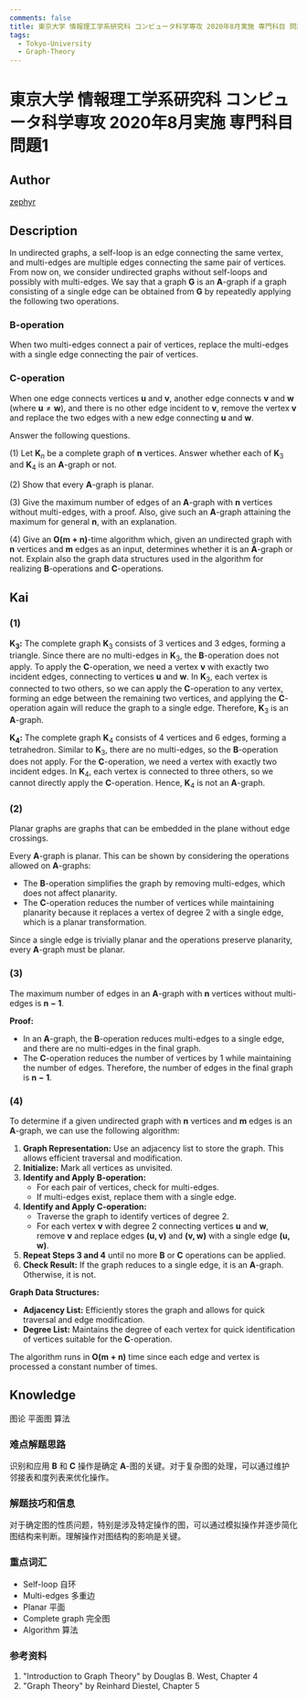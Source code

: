 ```yaml
---
comments: false
title: 東京大学 情報理工学系研究科 コンピュータ科学専攻 2020年8月実施 専門科目 問題1
tags:
  - Tokyo-University
  - Graph-Theory
---
```

# 東京大学 情報理工学系研究科 コンピュータ科学専攻 2020年8月実施 専門科目 問題1

## **Author**
[zephyr](https://inshi-notes.zephyr-zdz.space/)

## **Description**
In undirected graphs, a self-loop is an edge connecting the same vertex, and multi-edges are multiple edges connecting the same pair of vertices. From now on, we consider undirected graphs without self-loops and possibly with multi-edges. We say that a graph $\mathbf{G}$ is an $\mathbf{A}$-graph if a graph consisting of a single edge can be obtained from $\mathbf{G}$ by repeatedly applying the following two operations.

### B-operation

When two multi-edges connect a pair of vertices, replace the multi-edges with a single edge connecting the pair of vertices.

### C-operation

When one edge connects vertices $\mathbf{u}$ and $\mathbf{v}$, another edge connects $\mathbf{v}$ and $\mathbf{w}$ (where $\mathbf{u} \neq \mathbf{w}$), and there is no other edge incident to $\mathbf{v}$, remove the vertex $\mathbf{v}$ and replace the two edges with a new edge connecting $\mathbf{u}$ and $\mathbf{w}$.

Answer the following questions.

(1) Let $\mathbf{K}_n$ be a complete graph of $\mathbf{n}$ vertices. Answer whether each of $\mathbf{K}_3$ and $\mathbf{K}_4$ is an $\mathbf{A}$-graph or not.

(2) Show that every $\mathbf{A}$-graph is planar.

(3) Give the maximum number of edges of an $\mathbf{A}$-graph with $\mathbf{n}$ vertices without multi-edges, with a proof. Also, give such an $\mathbf{A}$-graph attaining the maximum for general $\mathbf{n}$, with an explanation.

(4) Give an $\mathbf{O(m + n)}$-time algorithm which, given an undirected graph with $\mathbf{n}$ vertices and $\mathbf{m}$ edges as an input, determines whether it is an $\mathbf{A}$-graph or not. Explain also the graph data structures used in the algorithm for realizing $\mathbf{B}$-operations and $\mathbf{C}$-operations.

## **Kai**
### (1)

**$\mathbf{K}_3$:**
The complete graph $\mathbf{K}_3$ consists of 3 vertices and 3 edges, forming a triangle. Since there are no multi-edges in $\mathbf{K}_3$, the $\mathbf{B}$-operation does not apply. To apply the $\mathbf{C}$-operation, we need a vertex $\mathbf{v}$ with exactly two incident edges, connecting to vertices $\mathbf{u}$ and $\mathbf{w}$. In $\mathbf{K}_3$, each vertex is connected to two others, so we can apply the $\mathbf{C}$-operation to any vertex, forming an edge between the remaining two vertices, and applying the $\mathbf{C}$-operation again will reduce the graph to a single edge. Therefore, $\mathbf{K}_3$ is an $\mathbf{A}$-graph.

**$\mathbf{K}_4$:**
The complete graph $\mathbf{K}_4$ consists of 4 vertices and 6 edges, forming a tetrahedron. Similar to $\mathbf{K}_3$, there are no multi-edges, so the $\mathbf{B}$-operation does not apply. For the $\mathbf{C}$-operation, we need a vertex with exactly two incident edges. In $\mathbf{K}_4$, each vertex is connected to three others, so we cannot directly apply the $\mathbf{C}$-operation. Hence, $\mathbf{K}_4$ is not an $\mathbf{A}$-graph.

### (2)

Planar graphs are graphs that can be embedded in the plane without edge crossings.

Every $\mathbf{A}$-graph is planar. This can be shown by considering the operations allowed on $\mathbf{A}$-graphs:

- The $\mathbf{B}$-operation simplifies the graph by removing multi-edges, which does not affect planarity.
- The $\mathbf{C}$-operation reduces the number of vertices while maintaining planarity because it replaces a vertex of degree 2 with a single edge, which is a planar transformation.

Since a single edge is trivially planar and the operations preserve planarity, every $\mathbf{A}$-graph must be planar.

### (3)

The maximum number of edges in an $\mathbf{A}$-graph with $\mathbf{n}$ vertices without multi-edges is $\mathbf{n-1}$.

**Proof:**
- In an $\mathbf{A}$-graph, the $\mathbf{B}$-operation reduces multi-edges to a single edge, and there are no multi-edges in the final graph.
- The $\mathbf{C}$-operation reduces the number of vertices by 1 while maintaining the number of edges. Therefore, the number of edges in the final graph is $\mathbf{n-1}$.

### (4)

To determine if a given undirected graph with $\mathbf{n}$ vertices and $\mathbf{m}$ edges is an $\mathbf{A}$-graph, we can use the following algorithm:

1. **Graph Representation:** Use an adjacency list to store the graph. This allows efficient traversal and modification.
2. **Initialize:** Mark all vertices as unvisited.
3. **Identify and Apply $\mathbf{B}$-operation:**
   - For each pair of vertices, check for multi-edges.
   - If multi-edges exist, replace them with a single edge.
4. **Identify and Apply $\mathbf{C}$-operation:**
   - Traverse the graph to identify vertices of degree 2.
   - For each vertex $\mathbf{v}$ with degree 2 connecting vertices $\mathbf{u}$ and $\mathbf{w}$, remove $\mathbf{v}$ and replace edges $\mathbf{(u,v)}$ and $\mathbf{(v,w)}$ with a single edge $\mathbf{(u,w)}$.
5. **Repeat Steps 3 and 4** until no more $\mathbf{B}$ or $\mathbf{C}$ operations can be applied.
6. **Check Result:** If the graph reduces to a single edge, it is an $\mathbf{A}$-graph. Otherwise, it is not.

**Graph Data Structures:**
- **Adjacency List:** Efficiently stores the graph and allows for quick traversal and edge modification.
- **Degree List:** Maintains the degree of each vertex for quick identification of vertices suitable for the $\mathbf{C}$-operation.

The algorithm runs in $\mathbf{O(m + n)}$ time since each edge and vertex is processed a constant number of times.

## **Knowledge**

图论 平面图 算法

### 难点解题思路

识别和应用 $\mathbf{B}$ 和 $\mathbf{C}$ 操作是确定 $\mathbf{A}$-图的关键。对于复杂图的处理，可以通过维护邻接表和度列表来优化操作。

### 解题技巧和信息

对于确定图的性质问题，特别是涉及特定操作的图，可以通过模拟操作并逐步简化图结构来判断。理解操作对图结构的影响是关键。

### 重点词汇

- Self-loop 自环
- Multi-edges 多重边
- Planar 平面
- Complete graph 完全图
- Algorithm 算法

### 参考资料

1. "Introduction to Graph Theory" by Douglas B. West, Chapter 4
2. "Graph Theory" by Reinhard Diestel, Chapter 5

